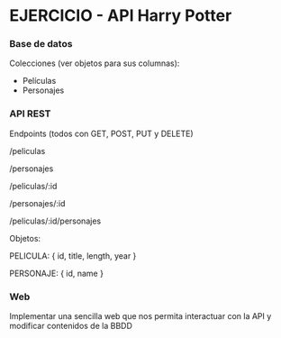 # EJERCICIO - API Harry Potter

### Base de datos

Colecciones (ver objetos para sus columnas):
* Películas
* Personajes

### API REST

Endpoints (todos con GET, POST, PUT y DELETE)

/peliculas 

/personajes

/peliculas/:id

/personajes/:id

/peliculas/:id/personajes

Objetos:

PELICULA: {
    id,
    title,
    length,
    year
}

PERSONAJE: {
    id,
    name
}

### Web

Implementar una sencilla web que nos permita interactuar con la API y modificar contenidos de la BBDD
